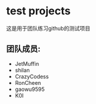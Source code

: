 ﻿# test projects

这是用于团队练习github的测试项目

## 团队成员:

* JetMuffin
* shilan
* CrazyCodess
* RonCheen
* gaowu9595
* K0I 

